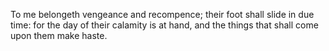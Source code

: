 To me belongeth vengeance and recompence; their foot shall slide in due time: for the day of their calamity is at hand, and the things that shall come upon them make haste.
